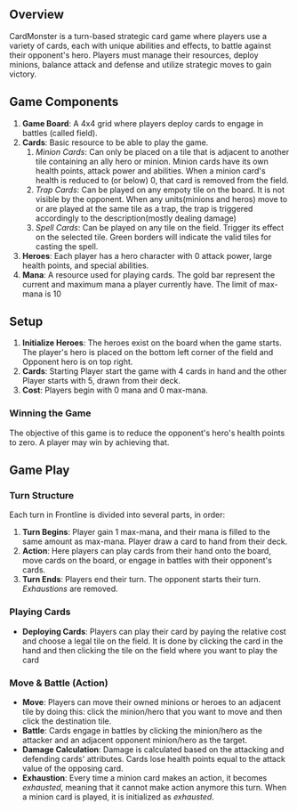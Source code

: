 ## Overview
CardMonster is a turn-based strategic card game where players use a variety of cards, each with unique abilities and effects, to battle against their opponent's hero. Players must manage their resources, deploy minions, balance attack and defense and utilize strategic moves to gain victory.

## Game Components
1. **Game Board**: A 4x4 grid where players deploy cards to engage in battles (called field).
2. **Cards**: Basic resource to be able to play the game. 
	1. *Minion Cards*: Can only be placed on a tile that is adjacent to another tile containing an ally hero or minion. Minion cards have its own health points, attack power and abilities. When a minion card's health is reduced to (or below) 0, that card is removed from the field.
	2. *Trap Cards*: Can be played on any empoty tile on the board. It is not visible by the opponent. When any units(minions and heros) move to or are played at the same tile as a trap, the trap is triggered accordingly to the description(mostly dealing damage)
	3. *Spell Cards*: Can be played on any tile on the field. Trigger its effect on the selected tile. Green borders will indicate the valid tiles for casting the spell. 
3. **Heroes**: Each player has a hero character with 0 attack power, large health points, and special abilities. 
4. **Mana**: A resource used for playing cards. The gold bar represent the current and maximum mana a player currently have. The limit of max-mana is 10

## Setup
1. **Initialize Heroes**: The heroes exist on the board when the game starts. The player's hero is placed on the bottom left corner of the field and Opponent hero is on top right. 
2. **Cards**: Starting Player start the game with 4 cards in hand and the other Player starts with 5, drawn from their deck.
3. **Cost**: Players begin with 0 mana and 0 max-mana. 

### Winning the Game
The objective of this game is to reduce the opponent's hero's health points to zero. A player may win by achieving that.  

## Game Play

### Turn Structure
Each turn in Frontline is divided into several parts, in order:

1. **Turn Begins**: Player gain 1 max-mana, and their mana is filled to the same amount as max-mana. Player draw a card to hand from their deck.
2. **Action**: Here players can play cards from their hand onto the board, move cards on the board, or engage in battles with their opponent's cards. 
3. **Turn Ends**: Players end their turn. The opponent starts their turn. *Exhaustions* are removed.

### Playing Cards
- **Deploying Cards**: Players can play their card by paying the relative cost and choose a legal tile on the field. It is done by clicking the card in the hand and then clicking the tile on the field where you want to play the card

### Move & Battle (Action)
- **Move**: Players can move their owned minions or heroes to an adjacent tile by doing this: click the minion/hero that you want to move and then click the destination tile.
- **Battle**: Cards engage in battles by clicking the minion/hero as the attacker and an adjacent opponent minion/hero as the target.
- **Damage Calculation**: Damage is calculated based on the attacking and defending cards' attributes. Cards lose health points equal to the attack value of the opposing card.
- **Exhaustion**: Every time a minion card makes an action, it becomes *exhausted*, meaning that it cannot make action anymore this turn. When a minion card is played, it is initialized as *exhausted*.  